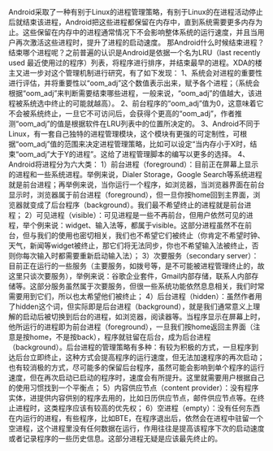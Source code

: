 Android采取了一种有别于Linux的进程管理策略，有别于Linux的在进程活动停止后就结束该进程，Android把这些进程都保留在内存中，直到系统需要更多内存为止。这些保留在内存中的进程通常情况下不会影响整体系统的运行速度，并且当用户再次激活这些进程时，提升了进程的启动速度。
那Android什么时候结束进程？结束哪个进程呢？之前普遍的认识是Android是依据一个名为LRU（last recently used 最近使用过的程序）列表，将程序进行排序，并结束最早的进程。XDA的楼主又进一步对这个管理机制进行研究，有了如下发现：
1、系统会对进程的重要性进行评估，并将重要性以“oom_adj”这个数值表示出来，赋予各个进程；（系统会根据“oom_adj”来判断需要结束哪些进程，一般来说，“oom_adj”的值越大，该进程被系统选中终止的可能就越高）。
2、前台程序的“oom_adj”值为0，这意味着它不会被系统终止，一旦它不可访问后，会获得个更高的“oom_adj”，作者推测“oom_adj”的值是根据软件在LRU列表中的位置所决定的。
3、Android不同于Linux，有一套自己独特的进程管理模块，这个模块有更强的可定制性，可根据“oom_adj”值的范围来决定进程管理策略，比如可以设定“当内存小于X时，结束“oom_adj”大于Y的进程”。这给了进程管理脚本的编写以更多的选择。
4、Android将进程分为六大类：
1）前台进程（foreground）：目前正在屏幕上显示的进程和一些系统进程。举例来说，Dialer Storage，Google Search等系统进程就是前台进程；再举例来说，当你运行一个程序，如浏览器，当浏览器界面在前台显示时，浏览器属于前台进程（foreground），但一旦你按home回到主界面，浏览器就变成了后台程序（background）。我们最不希望终止的进程就是前台进程；
2）可见进程（visible）：可见进程是一些不再前台，但用户依然可见的进程，举个例来说：widget、输入法等，都属于visible。这部分进程虽然不在前台，但与我们的使用也密切相关，我们也不希望它们被终止（你肯定不希望时钟、天气，新闻等widget被终止，那它们将无法同步，你也不希望输入法被终止，否则你每次输入时都需要重新启动输入法）；
3）次要服务（secondary server）：目前正在运行的一些服务（主要服务，如拨号等，是不可能被进程管理终止的，故这里只谈次要服务），举例来说：谷歌企业套件，Gmail内部存储，联系人内部存储等。这部分服务虽然属于次要服务，但很一些系统功能依然息息相关，我们时常需要用到它们，所以也太希望他们被终止；
4）后台进程（hidden）：虽然作者用了hidden这个词，但实际即是后台进程（background），就是我们通常意义上理解的启动后被切换到后台的进程，如浏览器，阅读器等。当程序显示在屏幕上时，他所运行的进程即为前台进程（foreground），一旦我们按home返回主界面（注意是按home，不是按back），程序就驻留在后台，成为后台进程（background）。后台进程的管理策略有多种：有较为积极的方式，一旦程序到达后台立即终止，这种方式会提高程序的运行速度，但无法加速程序的再次启动；也有较消极的方式，尽可能多的保留后台程序，虽然可能会影响到单个程序的运行速度，但在再次启动已启动的程序时，速度会有所提升。这里就需要用户根据自己的使用习惯找到一个平衡点；
5）内容供应节点（content provider）：没有程序实体，进提供内容供别的程序去用的，比如日历供应节点，邮件供应节点等。在终止进程时，这类程序应该有较高的优先权；
6）空进程（empty）：没有任何东西在内运行的进程，有些程序，比如BTE，在程序退出后，依然会在进程中驻留一个空进程，这个进程里没有任何数据在运行，作用往往是提高该程序下次的启动速度或者记录程序的一些历史信息。这部分进程无疑是应该最先终止的。
